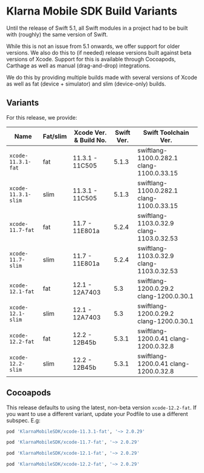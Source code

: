# Klarna Mobile SDK Build Variants

Until the release of Swift 5.1, all Swift modules in a project had to be built with (roughly) the
same version of Swift.

While this is not an issue from 5.1 onwards, we offer support for older versions. We also do this
to (if needed) release versions built against beta versions of Xcode. Support for this is available
through Cocoapods, Carthage as well as manual (drag-and-drop) integrations.

We do this by providing multiple builds made with several versions of Xcode as well as fat (device +
simulator) and slim (device-only) builds.

## Variants

For this release, we provide:

| Name | Fat/slim | Xcode Ver. & Build No. | Swift Ver. | Swift Toolchain Ver. |
| ---- | -------- | ---------------------------- | ---------- | -------------------- |
| `xcode-11.3.1-fat` | fat | 11.3.1 - 11C505 | 5.1.3| swiftlang-1100.0.282.1 clang-1100.0.33.15 |
| `xcode-11.3.1-slim` | slim | 11.3.1 - 11C505 | 5.1.3| swiftlang-1100.0.282.1 clang-1100.0.33.15 |
| `xcode-11.7-fat` | fat | 11.7 - 11E801a | 5.2.4| swiftlang-1103.0.32.9 clang-1103.0.32.53 |
| `xcode-11.7-slim` | slim | 11.7 - 11E801a | 5.2.4| swiftlang-1103.0.32.9 clang-1103.0.32.53 |
| `xcode-12.1-fat` | fat | 12.1 - 12A7403 | 5.3| swiftlang-1200.0.29.2 clang-1200.0.30.1 |
| `xcode-12.1-slim` | slim | 12.1 - 12A7403 | 5.3| swiftlang-1200.0.29.2 clang-1200.0.30.1 |
| `xcode-12.2-fat` | fat | 12.2 - 12B45b | 5.3.1| swiftlang-1200.0.41 clang-1200.0.32.8 |
| `xcode-12.2-slim` | slim | 12.2 - 12B45b | 5.3.1| swiftlang-1200.0.41 clang-1200.0.32.8 |


## Cocoapods

This release defaults to using the latest, non-beta version `xcode-12.2-fat`. If you
want to use a different variant, update your Podfile to use a different subspec. E.g:


```ruby
pod 'KlarnaMobileSDK/xcode-11.3.1-fat', '~> 2.0.29'
```

```ruby
pod 'KlarnaMobileSDK/xcode-11.7-fat', '~> 2.0.29'
```

```ruby
pod 'KlarnaMobileSDK/xcode-12.1-fat', '~> 2.0.29'
```

```ruby
pod 'KlarnaMobileSDK/xcode-12.2-fat', '~> 2.0.29'
```

